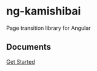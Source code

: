 # ng-kamishibai
Page transition library for Angular

## Documents
[Get Started](https://github.com/dddsuzuki/ng-kamishibai/blob/master/projects/ng-kamishibai/README.md)
